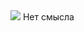 <html>
<img src="https://mykaleidoscope.ru/uploads/posts/2021-03/1617209850_1-p-domik-v-gorakh-1.jpg"/>
Нет смысла
</html>
